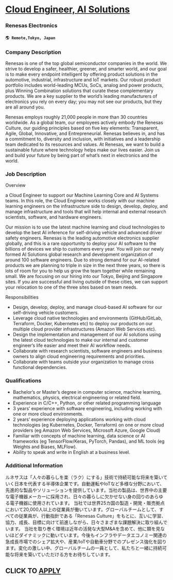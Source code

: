 # [Cloud Engineer, AI Solutions](https://www.remotewlb.com/apply/cloud-engineer-ai-solutions-106923)  
### Renesas Electronics  
#### `🌎 Remote,Tokyo, Japan`  

### **Company Description**

Renesas is one of the top global semiconductor companies in the world. We strive to develop a safer, healthier, greener, and smarter world, and our goal is to make every endpoint intelligent by offering product solutions in the automotive, industrial, infrastructure and IoT markets. Our robust product portfolio includes world-leading MCUs, SoCs, analog and power products, plus Winning Combination solutions that curate these complementary products. We are a key supplier to the world’s leading manufacturers of electronics you rely on every day; you may not see our products, but they are all around you.

Renesas employs roughly 21,000 people in more than 30 countries worldwide. As a global team, our employees actively embody the Renesas Culture, our guiding principles based on five key elements: Transparent, Agile, Global, Innovative, and Entrepreneurial. Renesas believes in, and has a commitment to, diversity and inclusion, with initiatives and a leadership team dedicated to its resources and values. At Renesas, we want to build a sustainable future where technology helps make our lives easier. Join us and build your future by being part of what’s next in electronics and the world.

###  **Job Description**

Overview

a Cloud Engineer to support our Machine Learning Core and AI Systems teams. In this role, the Cloud Engineer works closely with our machine learning engineers on the infrastructure side to design, develop, deploy, and manage infrastructure and tools that will help internal and external research scientists, software, and hardware engineers.

Our mission is to use the latest machine learning and cloud technologies to develop the best AI inference for self-driving vehicle and advanced driver safety engineers. Renesas is the leading automotive electronics supplier globally, and this is a rare opportunity to deploy your AI software to the billions of devices we ship to customers every year. You will join our newly formed AI Solutions global research and development organization of around 100 software engineers. Due to strong demand for our AI-related products we are planning to triple in size in the next three years, so there is lots of room for you to help us grow the team together while remaining small. We are focusing on our hiring into our Tokyo, Beijing and Singapore sites. If you are successful and living outside of these cities, we can support your relocation to one of the three sites based on team needs.

Responsibilities

  * Design, develop, deploy, and manage cloud-based AI software for our self-driving vehicle customers.
  * Leverage cloud native technologies and environments (GitHub/GitLab, Terraform, Docker, Kubernetes etc) to deploy our products on our multiple cloud provider infrastructures (Amazon Web Services etc).
  * Design the implementation and management of our AI solutions using the latest cloud technologies to make our internal and customer engineer’s life easier and meet their AI workflow needs.
  * Collaborate with research scientists, software engineers and business owners to align cloud engineering requirements and priorities.
  * Collaborate with teams outside your organization to manage cross functional dependencies.

###  **Qualifications**

  * Bachelor’s or Master’s degree in computer science, machine learning, mathematics, physics, electrical engineering or related field.
  * Experience in C/C++, Python, or other related programming language
  * 3 years’ experience with software engineering, including working with one or more cloud environments.
  * 2 years’ experience deploying applications working with cloud technologies (eg Kubernetes, Docker, Terraform) on one or more cloud providers (eg Amazon Web Services, Microsoft Azure, Google Cloud)
  * Familiar with concepts of machine learning, data science or AI frameworks (eg TensorFlow/Keras, PyTorch, Pandas), and ML tools (eg Weights and Biases, MLFlow).
  * Ability to speak and write in English at a business level.

###  **Additional Information**

ルネサスは「人々の暮らしを楽（ラク）にする」技術で持続可能な将来を築いていく日本を代表する半導体企業です。自動運転やIoTなど多様な分野において、先進的な製品やソリューションを提供しています。当社の製品は、世界中の主要な電子機器メーカーに採用され、日々の暮らしに欠かせない身の回りのあらゆる電子機器に使用されています。 当社では世界25カ国の製造・開発・販売拠点において20,000人以上の従業員が働いています。グローバルチームとして、すべての従業員が、行動指針である「Renesas Culture」をもとに、互いに学習、協力、成長、目標に向けて前進しながら、日々さまざまな課題解決に取り組んでいます。 当社を取り巻く環境は近年の活発な大型M&Aを含めて、他に類を見ないほどダイナミックに動いています。今後もインフラやデータエコノミー関連の急成長市場でのシェア拡大や、産業/IoTや自動車分野でのプレゼンス強化を図ります。変化の激しい中、グローバルチームの一員として、私たちと一緒に持続可能な将来を築いていただける方をお待ちしています。

  
## CLICK TO [APPLY](https://www.remotewlb.com/apply/cloud-engineer-ai-solutions-106923)

